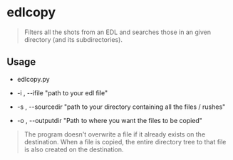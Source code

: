 # edlcopy

> Filters all the shots from an EDL and searches those in an given directory (and its subdirectories).
>

## Usage 

- edlcopy.py 


- -i , --ifile 		"path to your edl file"


- -s , --sourcedir "path to your directory containing all the files / rushes"


- -o , --outputdir  "Path to where you want the files to be copied"

> The program doesn't overwrite a file if it already exists on the destination.
> When a file is copied, the entire directory tree to that file is also created on the destination.